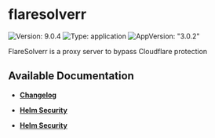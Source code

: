 # flaresolverr

![Version: 9.0.4](https://img.shields.io/badge/Version-9.0.4-informational?style=flat-square) ![Type: application](https://img.shields.io/badge/Type-application-informational?style=flat-square) ![AppVersion: "3.0.2"](https://img.shields.io/badge/AppVersion-"3.0.2"-informational?style=flat-square)

FlareSolverr is a proxy server to bypass Cloudflare protection

## Available Documentation

- [**Changelog**](CHANGELOG)

- [**Helm Security**](container-security)

- [**Helm Security**](helm-security)

